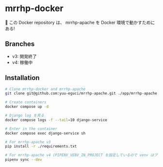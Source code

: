 mrrhp-docker
===

🐳 この Docker repository は、 mrrhp-apache を Docker 環境で動かすためにある!

## Branches

- v3: 開発終了
- v4: 稼働中

## Installation

```bash
# Clone mrrhp-docker and mrrhp-apache
git clone git@github.com:yuu-eguci/mrrhp-apache.git ./app/mrrhp-apache

# Create containers
docker compose up -d

# Django log を見る
docker compose logs -f --tail=10 django-service

# Enter in the container
docker compose exec django-service sh

# For mrrhp-apache v3
pip install -r ./requirements.txt

# For mrrhp-apache v4 (PIPENV_VENV_IN_PROJECT を設定しているので venv はプロジェクト内に作成される)
pipenv sync --dev
```
